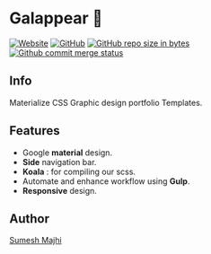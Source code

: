 # Galappear 👔  


[![Website](https://img.shields.io/badge/site-up%20and%20running-lightgrey.svg)](https://majhirockzz.github.io/Materialize-CSS-Project-5/)
[![GitHub](https://img.shields.io/github/license/mashape/apistatus.svg)](https://github.com/MajhiRockzZ/Materialize-CSS-Project-5/blob/master/LICENSE)
[![GitHub repo size in bytes](https://img.shields.io/badge/repo%20size-1.32%20MB-blue.svg)](https://github.com/MajhiRockzZ/Materialize-CSS-Project-5/)
[![Github commit merge status](https://img.shields.io/github/commit-status/badges/shields/master/5d4ab86b1b5ddfb3c4a70a70bd19932c52603b8c.svg)](https://github.com/MajhiRockzZ/Materialize-CSS-Project-5/)

## Info
Materialize CSS Graphic design portfolio Templates.

## Features  

- Google **material** design.
- **Side** navigation bar.
- **Koala** : for compiling our scss.
- Automate and enhance workflow using **Gulp**.
- **Responsive** design.

## Author

[Sumesh Majhi](https://github.com/MajhiRockzZ)
